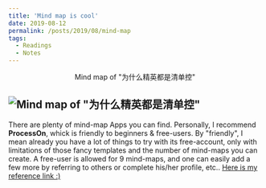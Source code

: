 ```yaml
---
title: 'Mind map is cool'
date: 2019-08-12
permalink: /posts/2019/08/mind-map
tags:
  - Readings
  - Notes
---
```



<center>Mind map of "为什么精英都是清单控"</center>

![Mind map of "为什么精英都是清单控"](http://assets.processon.com/chart_image/5d517f8de4b0ac2b617634a8.png)
------
There are plenty of mind-map Apps you can find. Personally, I recommend **ProcessOn**, whick is friendly to beginners & free-users. By "friendly", I mean already you have a lot of things to try with its free-account, only with limitations of those fancy templates and the number of mind-maps you can create. A free-user is allowed for 9 mind-maps, and one can easily add a few more by referring to others or complete his/her profile, etc..
[Here is my reference link :)](https://www.processon.com/i/5d517639e4b0ac2b61762e55)
